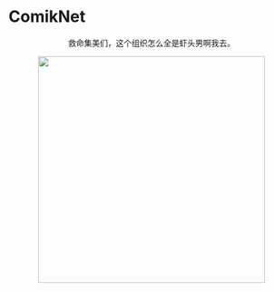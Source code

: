 # ComikNet

<div align="center">
  <p>救命集美们，这个组织怎么全是虾头男啊我去。</p>
  <img src="https://github.com/ComikNet/.github/assets/40264028/02311eff-1854-4d09-9588-64fcc008c401" height="400" />
</div>
